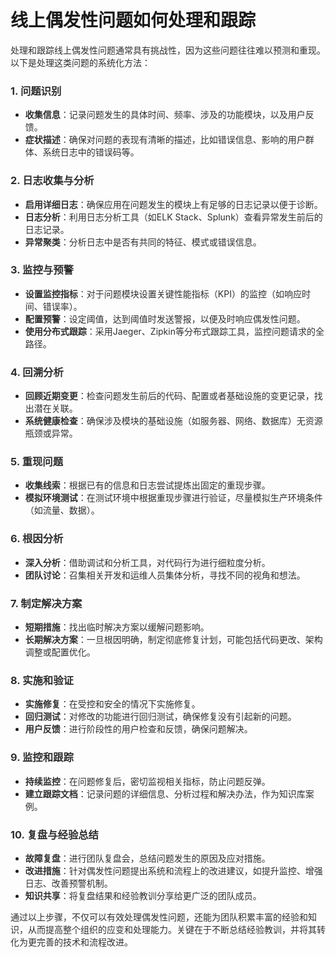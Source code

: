 # 线上偶发性问题如何处理和跟踪

<font style="color:rgba(0, 0, 0, 0.82);">处理和跟踪线上偶发性问题通常具有挑战性，因为这些问题往往难以预测和重现。以下是处理这类问题的系统化方法：</font>

### <font style="color:rgba(0, 0, 0, 0.82);">1. 问题识别</font>

+ **<font style="color:rgba(0, 0, 0, 0.82);">收集信息</font>**<font style="color:rgba(0, 0, 0, 0.82);">：记录问题发生的具体时间、频率、涉及的功能模块，以及用户反馈。</font>
+ **<font style="color:rgba(0, 0, 0, 0.82);">症状描述</font>**<font style="color:rgba(0, 0, 0, 0.82);">：确保对问题的表现有清晰的描述，比如错误信息、影响的用户群体、系统日志中的错误码等。</font>

### <font style="color:rgba(0, 0, 0, 0.82);">2. 日志收集与分析</font>

+ **<font style="color:rgba(0, 0, 0, 0.82);">启用详细日志</font>**<font style="color:rgba(0, 0, 0, 0.82);">：确保应用在问题发生的模块上有足够的日志记录以便于诊断。</font>
+ **<font style="color:rgba(0, 0, 0, 0.82);">日志分析</font>**<font style="color:rgba(0, 0, 0, 0.82);">：利用日志分析工具（如ELK Stack、Splunk）查看异常发生前后的日志记录。</font>
+ **<font style="color:rgba(0, 0, 0, 0.82);">异常聚类</font>**<font style="color:rgba(0, 0, 0, 0.82);">：分析日志中是否有共同的特征、模式或错误信息。</font>

### <font style="color:rgba(0, 0, 0, 0.82);">3. 监控与预警</font>

+ **<font style="color:rgba(0, 0, 0, 0.82);">设置监控指标</font>**<font style="color:rgba(0, 0, 0, 0.82);">：对于问题模块设置关键性能指标（KPI）的监控（如响应时间、错误率）。</font>
+ **<font style="color:rgba(0, 0, 0, 0.82);">配置预警</font>**<font style="color:rgba(0, 0, 0, 0.82);">：设定阈值，达到阈值时发送警报，以便及时响应偶发性问题。</font>
+ **<font style="color:rgba(0, 0, 0, 0.82);">使用分布式跟踪</font>**<font style="color:rgba(0, 0, 0, 0.82);">：采用Jaeger、Zipkin等分布式跟踪工具，监控问题请求的全路径。</font>

### <font style="color:rgba(0, 0, 0, 0.82);">4. 回溯分析</font>

+ **<font style="color:rgba(0, 0, 0, 0.82);">回顾近期变更</font>**<font style="color:rgba(0, 0, 0, 0.82);">：检查问题发生前后的代码、配置或者基础设施的变更记录，找出潜在关联。</font>
+ **<font style="color:rgba(0, 0, 0, 0.82);">系统健康检查</font>**<font style="color:rgba(0, 0, 0, 0.82);">：确保涉及模块的基础设施（如服务器、网络、数据库）无资源瓶颈或异常。</font>

### <font style="color:rgba(0, 0, 0, 0.82);">5. 重现问题</font>

+ **<font style="color:rgba(0, 0, 0, 0.82);">收集线索</font>**<font style="color:rgba(0, 0, 0, 0.82);">：根据已有的信息和日志尝试提炼出固定的重现步骤。</font>
+ **<font style="color:rgba(0, 0, 0, 0.82);">模拟环境测试</font>**<font style="color:rgba(0, 0, 0, 0.82);">：在测试环境中根据重现步骤进行验证，尽量模拟生产环境条件（如流量、数据）。</font>

### <font style="color:rgba(0, 0, 0, 0.82);">6. 根因分析</font>

+ **<font style="color:rgba(0, 0, 0, 0.82);">深入分析</font>**<font style="color:rgba(0, 0, 0, 0.82);">：借助调试和分析工具，对代码行为进行细粒度分析。</font>
+ **<font style="color:rgba(0, 0, 0, 0.82);">团队讨论</font>**<font style="color:rgba(0, 0, 0, 0.82);">：召集相关开发和运维人员集体分析，寻找不同的视角和想法。</font>

### <font style="color:rgba(0, 0, 0, 0.82);">7. 制定解决方案</font>

+ **<font style="color:rgba(0, 0, 0, 0.82);">短期措施</font>**<font style="color:rgba(0, 0, 0, 0.82);">：找出临时解决方案以缓解问题影响。</font>
+ **<font style="color:rgba(0, 0, 0, 0.82);">长期解决方案</font>**<font style="color:rgba(0, 0, 0, 0.82);">：一旦根因明确，制定彻底修复计划，可能包括代码更改、架构调整或配置优化。</font>

### <font style="color:rgba(0, 0, 0, 0.82);">8. 实施和验证</font>

+ **<font style="color:rgba(0, 0, 0, 0.82);">实施修复</font>**<font style="color:rgba(0, 0, 0, 0.82);">：在受控和安全的情况下实施修复。</font>
+ **<font style="color:rgba(0, 0, 0, 0.82);">回归测试</font>**<font style="color:rgba(0, 0, 0, 0.82);">：对修改的功能进行回归测试，确保修复没有引起新的问题。</font>
+ **<font style="color:rgba(0, 0, 0, 0.82);">用户反馈</font>**<font style="color:rgba(0, 0, 0, 0.82);">：进行阶段性的用户检查和反馈，确保问题解决。</font>

### <font style="color:rgba(0, 0, 0, 0.82);">9. 监控和跟踪</font>

+ **<font style="color:rgba(0, 0, 0, 0.82);">持续监控</font>**<font style="color:rgba(0, 0, 0, 0.82);">：在问题修复后，密切监视相关指标，防止问题反弹。</font>
+ **<font style="color:rgba(0, 0, 0, 0.82);">建立跟踪文档</font>**<font style="color:rgba(0, 0, 0, 0.82);">：记录问题的详细信息、分析过程和解决办法，作为知识库案例。</font>

### <font style="color:rgba(0, 0, 0, 0.82);">10. 复盘与经验总结</font>

+ **<font style="color:rgba(0, 0, 0, 0.82);">故障复盘</font>**<font style="color:rgba(0, 0, 0, 0.82);">：进行团队复盘会，总结问题发生的原因及应对措施。</font>
+ **<font style="color:rgba(0, 0, 0, 0.82);">改进措施</font>**<font style="color:rgba(0, 0, 0, 0.82);">：针对偶发性问题提出系统和流程上的改进建议，如提升监控、增强日志、改善预警机制。</font>
+ **<font style="color:rgba(0, 0, 0, 0.82);">知识共享</font>**<font style="color:rgba(0, 0, 0, 0.82);">：将复盘结果和经验教训分享给更广泛的团队成员。</font>

<font style="color:rgba(0, 0, 0, 0.82);">通过以上步骤，不仅可以有效处理偶发性问题，还能为团队积累丰富的经验和知识，从而提高整个组织的应变和处理能力。关键在于不断总结经验教训，并将其转化为更完善的技术和流程改进。</font>
